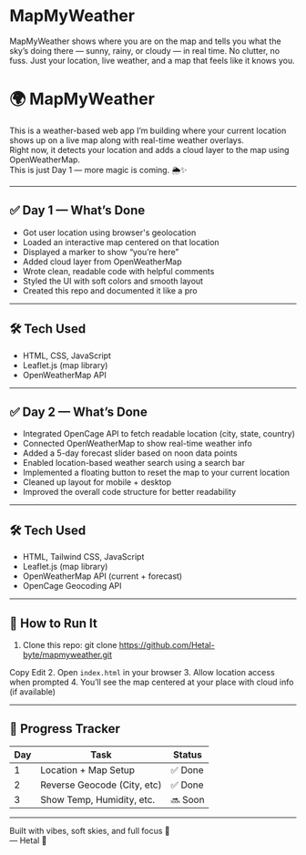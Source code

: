 # MapMyWeather
MapMyWeather shows where you are on the map and tells you what the sky’s doing there — sunny, rainy, or cloudy — in real time. No clutter, no fuss. Just your location, live weather, and a map that feels like it knows you.

# 🌍 MapMyWeather

This is a weather-based web app I’m building where your current location shows up on a live map along with real-time weather overlays.  
Right now, it detects your location and adds a cloud layer to the map using OpenWeatherMap.  
This is just Day 1 — more magic is coming. 🌦️✨

---

## ✅ Day 1 — What’s Done

- Got user location using browser's geolocation
- Loaded an interactive map centered on that location
- Displayed a marker to show “you’re here”
- Added cloud layer from OpenWeatherMap
- Wrote clean, readable code with helpful comments
- Styled the UI with soft colors and smooth layout
- Created this repo and documented it like a pro 

---

## 🛠️ Tech Used

- HTML, CSS, JavaScript
- Leaflet.js (map library)
- OpenWeatherMap API

---

## ✅ Day 2 — What’s Done

- Integrated OpenCage API to fetch readable location (city, state, country)
- Connected OpenWeatherMap to show real-time weather info
- Added a 5-day forecast slider based on noon data points
- Enabled location-based weather search using a search bar
- Implemented a floating button to reset the map to your current location
- Cleaned up layout for mobile + desktop
- Improved the overall code structure for better readability

---

## 🛠️ Tech Used

- HTML, Tailwind CSS, JavaScript
- Leaflet.js (map library)
- OpenWeatherMap API (current + forecast)
- OpenCage Geocoding API

---

## 🚀 How to Run It

1. Clone this repo:
git clone https://github.com/Hetal-byte/mapmyweather.git


Copy
Edit
2. Open `index.html` in your browser
3. Allow location access when prompted
4. You’ll see the map centered at your place with cloud info (if available)

---

## 🔄 Progress Tracker

| Day | Task                        | Status  |
|-----|-----------------------------|---------|
| 1   | Location + Map Setup        | ✅ Done |
| 2   | Reverse Geocode (City, etc) | ✅ Done |
| 3   | Show Temp, Humidity, etc.   | 🔜 Soon |

---

Built with vibes, soft skies, and full focus 🩵  
— Hetal 🌸
